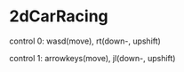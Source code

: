 # 2dCarRacing

control 0: wasd(move), rt(down-, upshift)

control 1: arrowkeys(move), jl(down-, upshift)
